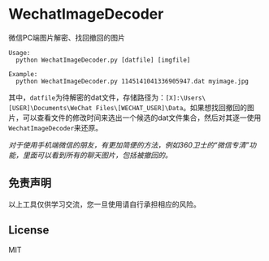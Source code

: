WechatImageDecoder
===

微信PC端图片解密、找回撤回的图片

```
Usage:
  python WechatImageDecoder.py [datfile] [imgfile]

Example:
  python WechatImageDecoder.py 1145141041336905947.dat myimage.jpg

```

其中，`datfile`为待解密的dat文件，存储路径为：`[X]:\Users\[USER]\Documents\WeChat Files\[WECHAT_USER]\Data`。如果想找回撤回的图片，可以查看文件的修改时间来选出一个候选的dat文件集合，然后对其逐一使用`WechatImageDecoder`来还原。

*对于使用手机端微信的朋友，有更加简便的方法，例如360卫士的“微信专清”功能，里面可以看到所有的聊天图片，包括被撤回的。*


免责声明
---

以上工具仅供学习交流，您一旦使用请自行承担相应的风险。


License
---

MIT
